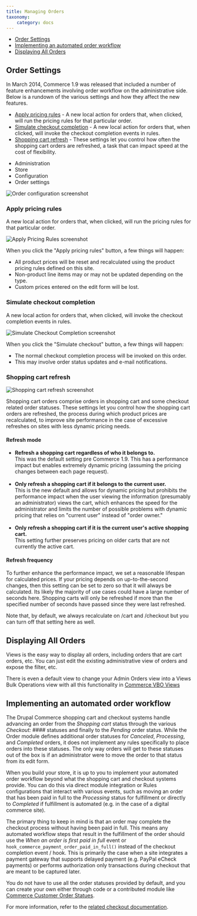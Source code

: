 ```yaml
---
title: Managing Orders
taxonomy:
    category: docs
---
```


<ul>
  <li><a href="#order-settings">Order Settings</a></li>
  <li><a href="#implementing-an-automated-order-workflow">Implementing an automated order workflow</a></li>
  <li><a href="#displaying-all-orders">Displaying All Orders</a></li>
</ul>

## Order Settings

<p>In March 2014, Commerce 1.9 was released that included a number of feature enhancements involving order workflow on the administrative side. Below is a rundown of the various settings and how they affect the new features.</p>

* [Apply pricing rules](#apply-pricing-rules) - A new local action for orders that, when clicked, will run the pricing rules for that particular order.
* [Simulate checkout completion](#simulate-checkout-completion) - A new local action for orders that, when clicked, will invoke the checkout completion events in rules.
* [Shopping cart refresh](#shopping-cart-refresh) - These settings let you control how often the shopping cart orders are refreshed, a task that can impact speed at the cost of flexibility.



<ul class="screenshot_breadcrumbs">
    <li class="first">Administration</li>
    <li>Store</li>
    <li>Configuration</li>
    <li class="last">Order settings</li>
</ul>

![Order configuration screenshot](../images/screenshot_2014-11-18_14.58.46.png)

<h3 id="apply-pricing-rules">Apply pricing rules</h3>

<p>A new local action for orders that, when clicked, will run the pricing rules for that particular order. </p>

![Apply Pricing Rules screenshot](../images/screenshot_2014-11-18_15.14.25.png)

<p>When you click the "Apply pricing rules" button, a few things will happen:</p>

<ul>
  <li>All product prices will be reset and recalculated using the product pricing rules defined on this site.</li>
  <li>Non-product line items may or may not be updated depending on the type.</li>
  <li>Custom prices entered on the edit form will be lost.</li>
</ul>

<h3 id="simulate-checkout-completion">Simulate checkout completion</h3>

<p>A new local action for orders that, when clicked, will invoke the checkout completion events in rules.</p>

![Simulate Checkout Completion screenshot](../images/screenshot_2014-11-18_15.22.53.png)

<p>When you click the "Simulate checkout" button, a few things will happen:</p>

<ul>
  <li>The normal checkout completion process will be invoked on this order.</li>
  <li>This may involve order status updates and e-mail notifications.</li>
</ul>

<h3 id="shopping-cart-refresh">Shopping cart refresh</h3>

![Shopping cart refresh screenshot](../images/screenshot_2014-11-18_15.41.45.png)

<p>Shopping cart orders comprise orders in shopping cart and some checkout related order statuses. These settings let you control how the shopping cart orders are refreshed, the process during which product prices are recalculated, to improve site performance in the case of excessive refreshes on sites with less dynamic pricing needs.</p>

<h4>Refresh mode</h4>

<ul>
  <li><strong>Refresh a shopping cart regardless of who it belongs to.</strong><br />This was the default setting pre Commerce 1.9. This has a performance impact but enables extremely dynamic pricing (assuming the pricing changes between each page request).<br /><br /></li>
  <li><strong>Only refresh a shopping cart if it belongs to the current user.</strong><br />This is the new default and allows for dynamic pricing but prohibits the performance impact when the user viewing the information (presumably an administrator) views the cart, which enhances the speed for the administrator and limits the number of possible problems with dynamic pricing that relies on "current user" instead of "order owner."<br /><br /></li>
  <li><strong>Only refresh a shopping cart if it is the current user's active shopping cart.</strong><br /> This setting further preserves pricing on older carts that are not currently the active cart.</li>
</ul>

<h4>Refresh frequency</h4>

<p>To further enhance the performance impact, we set a reasonable lifespan for calculated prices. If your pricing depends on up-to-the-second changes, then this setting can be set to zero so that it will always be calculated. Its likely the majority of use cases could have a large number of seconds here. Shopping carts will only be refreshed if more than the specified number of seconds have passed since they were last refreshed.</p>
<p>Note that, by default, we always recalculate on /cart and /checkout but you can turn off that setting here as well.</p>

## Displaying All Orders

Views is the easy way to display all orders, including orders that are cart orders, etc. You can just edit the existing administrative view of orders and expose the filter, etc.

There is even a default view to change your Admin Orders view into a Views Bulk Operations view with all this functionality in [Commerce VBO Views](https://drupal.org/project/commerce_vbo_views)

## Implementing an automated order workflow

The Drupal Commerce shopping cart and checkout systems handle advancing an order from the <em>Shopping cart</em> status through the various <em>Checkout: ####</em> statuses and finally to the <em>Pending</em> order status. While the Order module defines additional order statuses for <em>Canceled</em>, <em>Processing</em>, and <em>Completed</em> orders, it does not implement any rules specifically to place orders into these statuses. The only way orders will get to these statuses out of the box is if an administrator were to move the order to that status from its edit form.

When you build your store, it is up to you to implement your automated order workflow beyond what the shopping cart and checkout systems provide. You can do this via direct module integration or Rules configurations that interact with various events, such as moving an order that has been paid in full to the <em>Processing</em> status for fulfillment or directly to <em>Completed</em> if fulfillment is automated (e.g. in the case of a digital commerce site).

The primary thing to keep in mind is that an order may complete the checkout process without having been paid in full. This means any automated workflow steps that result in the fulfillment of the order should use the <em>When an order is first paid in full</em> event or <code>hook_commerce_payment_order_paid_in_full()</code> instead of the checkout completion event / hook. This is primarily the case when a site integrates a payment gateway that supports delayed payment (e.g. PayPal eCheck payments) or performs authorization only transactions during checkout that are meant to be captured later.

You do not have to use all the order statuses provided by default, and you can create your own either through code or a contributed module like <a href="https://www.drupalcommerce.org/extensions/module/project/commerce-custom-order-status">Commerce Customer Order Statues</a>.

For more information, refer to the <a href="https://www.drupalcommerce.org/user-guide/checkout-order-status-updates">related checkout documentation</a>.